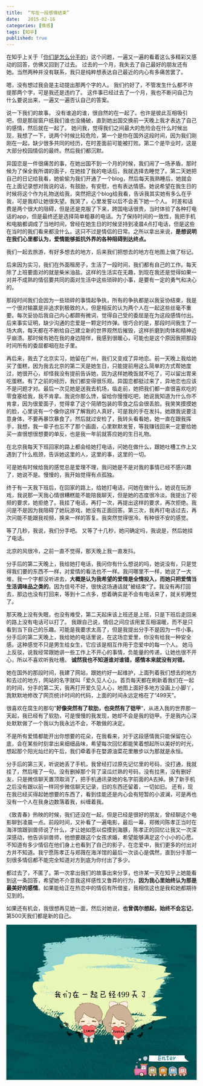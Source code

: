 ```yaml
---
title:  “写在一段感情结束”
date:   2015-02-18
categories: [情感]
tags: [知乎]
published: true
---
```

在知乎上关于「[你们是怎么分手的](https://www.zhihu.com/question/20698142)」这个问题，一遍又一遍的看着这么多精彩又感动的回答，仿佛又回到了过去。
过去的一个月，我失去了自己最好的朋友还有她。当然两种并没有联系，我只是纯粹想表达自己最近的内心有多痛苦罢了。

嗯，没有想过我会是主动提出那两个字的人。
我们约好了，不管发生什么都不许提那两个字，可是我还是违约了。
这件事已经过去了一个月，我也不断问自己为什么要说出来，一遍又一遍否认自己的答案。

说一下我们的故事。
没有谁追的谁，很自然的在一起了。也许是彼此互相吸引吧，但是那层窗户纸我们谁也没捅破，直到她出国交换前一天晚上我才表达了自己的感情，然后就在一起了。
她问我，觉得我们之间最大的危险会在什么时候出现，我想了一下，说两个时候比较危险，第一个是你在国外这段时间，因为我们刚刚在一起，缺少很多共同的经历，在时差面前可能被打败。第二个是毕业时，这是大部分校园情侣的最终。然后我们都沉默。

异国恋是一件很痛苦的事，在她出国不到一个月的时候，我们闹了一场矛盾，那时候为了保全我所谓的面子，在她挂了我的电话后，我就选择去睡觉了。第二天她把自己的日记给我看，她偷偷为我们开通了一个blog，然后每天我熟睡后，她就会在上面记录想对我说的话，有鼓励，有安慰，也有表达情感。她说希望在我生日的时候将这个作为礼物送给我，突然把这个blog给我看，告诉我其实她有多么在乎我，可是我却让她很失望。我哭了，心里发誓以后不会丢下她一个人。
时差和话费是两个很大的阻碍，但是还是克服了下来，跨国电话很贵，当时体验了各种打电话的app，但是最终还是选择简单粗暴的电话。为了保持时间的一致性，我把手机和电脑都调成了当地时间，曾经在她生日的时候坚持到凌晨4点打电话，但是这些在当时的我们看来都没什么。这只不过是情侣的日常。之所以拿出来说，**是想说明在我们心里都认为，爱情能够抵抗外界的各种阻碍到达终点。**

我们一起去旅游，有好多想去的地方，后来我们把想去的地方在地图上做了标记。

后来因为实习，我们在外面租房子，生活了一段时间，我们都有自己的工作。每天除了上班要面对的就是柴米油盐。这样的生活实在无趣，到现在我还是觉得如果一对并不成熟的情侣要共同的面对生活中这些琐碎的小事，是要有一定的勇气和决心的。

那段时间我们会因为一些琐碎的事情起争执，所有的争执都是以我妥协结束，我是一个很对输赢是非追求到极致的人，但是相反的认为两个人在一起这些丝毫不重要。每次妥协后我自己内心都颇有微词，觉得自己受的委屈是在为这段感情付出。后来事实证明，缺少沟通的恋爱是一颗定时炸弹。很巧合的是，那段时间我生了一场大病，每天都在不断给自己建立新的世界观然后摧毁，这样折磨到肉体和精神近乎崩溃。那时候有她在我的身边陪伴，我感到很暖心，可能也是这个原因我把那段时间所有的委屈都咽在肚子里。

再后来，我去了北京实习，她留在广州，我们又变成了异地恋。前一天晚上我给她买了蛋糕，因为我去北京的第二天是她生日，只能提前用这么简单的方式帮她度过，她很开心，却怪我没有提前告诉她，因为这样她晚饭就不吃了，可以留出胃来吃蛋糕。有了之前的经历，我们都变得很乐观。异国恋都挺过来了，异地恋也应该不是问题才对。最后一次见她是送我去机场，临走前，她把我们都一直很喜欢吃的零食塞给我，我不肯拿。我说你那么馋，留给你慢慢吃吧，她说我知道为什么你不肯拿，因为很爱面子，觉得拿了这个简陋包装的零食之后会很丢脸。我笑笑摸摸她的脸，心里说有一个像你这样了解我的人真好，可是我的手在发抖。她跟我说要注意身体，不要再暴饮暴食了。然后就过安检了，我转头看看她，她一直在跟我挥手，我想，我一辈子也忘不了那个画面，心里默默发誓，等我赚钱回来一定要给她买一直很想很想要的单反，也是我一年前就答应她的生日礼物。

在北京我每天下班回家的路上都会给她打电话，问她在做什么，跟她吐槽工作上又遇到了什么瓶颈，告诉她这里的人，这里的事，这里的一切。

可是她有时候给我的感觉总是爱理不理，我问她是不是对我的事情已经不感兴趣了，她说不是。慢慢的，我开始觉得有点孤独。

终于有一天我下班后，在回家的路上，给她打电话，问她在做什么，她说在玩游戏，我说那一天我心情很糟糕能不能陪我聊天，但是她的态度很冷淡。我提出了视频的要求，她拒绝了。我挂了电话，再打一次，再提出这样的要求，再次拒绝。我问是不是因为我阻碍了她玩游戏，她没有正面回答。第三次，我再打电话过去，再次问能不能跟我视频，换来一样的答复。我突然觉得很冷。有种很不安的感觉。

等了几秒，我说，我们分手吧。
又等了十几秒，她问确定吗，我说是，然后她挂了电话。

北京的风很冷，之前一直不觉得，那天晚上我一直发抖。

分手后的第二天晚上，我给她打电话，我问你有什么想说的吗，她说没有，只是觉得我们要的东西不一样，对爱情的看法也不一样。我问哪里不一样，她说了一大堆，我一个字都没听进去，**大概是认为我希望的爱情是全情投入，而她只把爱情当生活调味品之类的**。因为信号不好，很快这场通话就”被结束“了。我没有再打回去，那边也没有打回来，等到十二点多，想着确实是不会有电话来了，就关机睡觉了。

那天晚上没有失眠，也没有难受，第二天起床该上班还是上班，只是下班后走回来的路上没有电话可以打了。
我跟自己说，情侣之间应该用爱互相温暖，而不是只看到当下自己的乐趣。可能是我要求太高了，但是我提出分手不是因为一件小事。分手后的第二天晚上，我给她的电话里说，在这场恋爱里，你没有给我一种安全感。这种感觉不只是男生给女生，它应该是相互作用于恋爱中的每一个人。
她马上反驳，说我经常跟她讲一些工作上不开心的事情，负能量的传递，让她也很不开心，所以不喜欢听我吐槽。
**诚然我也不知道谁对谁错，感情本来就没有对错。**

她在国外的那段时间，我建了网站，跟她约好一起维护，上面列着我们想去的地方和去过的地方，网站的名字就叫「爱久见人心」。首页每天都在刷新着我们在一起的时间，分手的第二天，我再打开爱久见人心，地图上面好多地方没画上小脚丫，我默默地修改了网页统计时间的代码，上面的时间永远定格在了“499天”。

很喜欢在腐生的那句”**好像突然有了软肋，也突然有了铠甲**“，从进入我的世界那一天起，我已经有了软肋，可是慢慢的我发现，她却不会是我的铠甲。于是我内心深处默默做了一个我以为我永远不会，不敢做的决定。

不是所有爱情都能开出你想要的花朵，在我看来，对于这段感情我只能保留在心底，会在某些时刻拿出来细细品味，希望每次回忆都能笑着想起所以美好的时光，想起那个阳光灿烂的午后，我们牵着手在婺源油菜花里散步以为那就是永恒。

分手后的第三天，听说她丢了手机，我曾经打过原先记忆里的号码，没打通，我就挂了，然后哦了一句。没有删掉那个背了滚瓜烂熟的号码，没有拉黑，没有删好友，只是微信聊天置顶取消了，把手机通讯录她的名字前面的A去掉。换了新手机之后没有跟以前一样同步微信聊天记录，旧的东西还留着，一切如旧。
还有，现在我已经买得起她想要的东西了，看到佳能还是内心会有短暂的小波澜，可是再也没有一个人在我身边数落着我，纠缠着我。

《致青春》热映的时候，我们还没在一起，但是已经是很好的朋友，曾经聊这个电影聊到凌晨一点。前段时间，又补看了一遍电影，最后一幕，郑微问陈孝正当时在海洋馆跟驯兽师说了什么，才让她如愿以偿摸到海豚，陈孝正的回忆让我又一次深深感动，他告诉驯兽师，他想要跟这个女孩求婚，希望能够满足这个小小的心愿。
不知道有多少情侣在他们身上也看到了自己的影子，在恋爱中，我们更多的付出对方并不知道。我宁愿陈孝正与郑薇在海洋馆的最后一次谈心是偶然，直到分手那一刻很多情侣都不能完全知道对方到底为你付出了多少。

都过去了，不匿了。第一次拿出我们的故事出来分享，也许某一天在知乎上她能看到这一条回答，希望她不介意我这样感性又鲁莽的行为，**因为我心里始终认为那是最美好的感情**。如果能给正在热恋中的情侣有所借鉴，我相信这也是我和她都期待见到的。

如果还有机会，我很想再见她一面，然后对她说，**也曾偶尔想起，始终不会忘记**，第500天我们都是新的自己。

![](zhihu.jpg)
